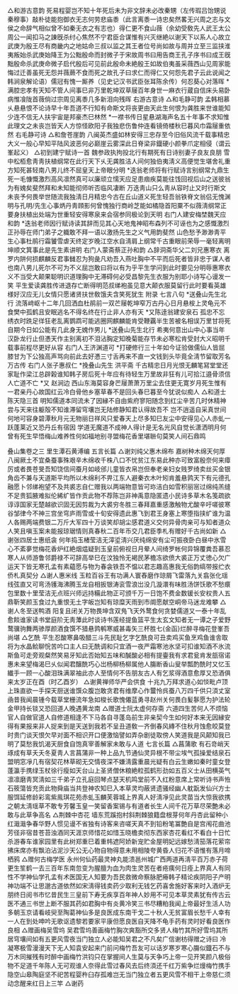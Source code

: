 <!-- { "loadSidebar": true } -->
△和游古意韵
死易程婴岂不知十年死后未为非文辞未必改秦甥（左传瑕吕饴甥说秦穆事）敲朴徒能抱御衣无志何劳悲庙黍（此言离黍一诗忠矣然畧无兴周之志与文侯之命辞气相似曾不如秦无衣之有志也）得仁更不食山薇（余幼受敎先人武王太公周公一闻扣马之諌旣杀纣心焦然不宁君臣合谋惟有兴灭继絶以谢天下以系人心故立武庚为殷王尽有商畿内之地姑命三叔以监之其王者位号尚如故与周并立至三监挟淮夷叛始杀武庚始降王为公黜殷命而封微子于宋故周书曰用告商王孔子序书曰成王旣黜殷命杀武庚命微子启代殷后可见前此殷命未絶殷王如故伯夷虽采薇西山见周家能悔过迁善虽死无怨并薇蕨不食而死之故孔子曰求仁而得仁又何怨先君子云此说闻之韩涧泉解论语）儒冠有愧一厮养（见史记汉书武臣张耳陈余传）何忍葵心对落晖
*满腔忠孝有天知不管人间事巳非万里乾坤双草屦百年身世一麻衣行蔵自信床头易卧病惟飡陇首薇倘过宗周见离黍几多新泪向残晖 右游古意诗
△和毛静可韵
孟韩相慕乆悬悬恨不论诗早十年吾道不行知有命斯文将丧更由天此生何恨为龚胜来世谁能知少连不信无人扶宇宙是邦豪杰巳林然
*一襟书传日星悬湖海声名五十年事不求知惟此理文之未丧岂皆天人方惊怪欧阳子我独悲伤鲁仲连看镜倚楼秋巳暮风巾霜屦重依然 右毛静可诗
△和詹苍崖韵
八闽英杰盛如林安得三忠存至今旧俗风流千载事精忠大义一般心早知平陆风波恶何必巅崖云雾深此日脊梁非鐡硬小颜拳爪定相侵（谓云峯起义）
△初到建宁赋诗一首
魏参政执拘投北行有期死有日诗别妻子良友良朋
雪中松栢愈靑靑扶植纲常在此行天下乆无龚胜洁人间何独伯夷淸义高便觉生堪舍礼重方知死甚轻南八男儿终不屈皇天上帝眼分明
*迭翁老师将有行赋诗言别纲常九鼎生死一毛慷慨激烈高风凛然真可以廉顽立懦天应足患痼疾莫能往饯回视后山之送彼翁为有媿矣斐然拜和未知能彻师听否临风凄断
万迭靑山只么靑从容时止又时行斯文未丧予何畏举世随流我独淸日月精忠今古在丘山道义死生轻吾翁铁脊文翁侣无愧渊明与孔明/先生心事炳丹靑頋影何曾愧独行商岭芝能如橘隐首阳粟不似薇淸纲常正要身扶植出处端为世重轻安得寒泉来会宿参同极论到天明 右门人建安梅埜魏天应和韵
*迭翁老师因行赋诗读其辞而见其心天地鬼神昭布森列不可诬也为之感慨激烈正孙辱在师门弟子之軄敢不拜一语以激扬先生之义气用韵斐然
山色愁予渺渺靑平生心事杜鹃行霜饕雪虐天终定岁晚江空水自淸肩上纲常千古重眼前荣辱一毫轻离明坤顺文箕事此是先生素讲明 右门人蒙斋蔡正孙和韵
△辞洞斋华父二刘兄惠寒衣
离罗内阱何损麒麟反君事雠忍为狗彘凡劝吾入燕吐胸中不平而后死者皆非忠于谋人者也南八男儿死尔不可为不义屈岂敢曰将以有为乎平生学问到此时要见分明辱惠寒衣义不当受大颠果聪明识道理胸中无滞碍何必受昌黎先生衣服为别耶小诗写心谩发一笑
平生爱读龚胜传进退存亡断得明范叔绨袍虽见意大颠衣服莫留行此时要看英雄様好汉应无儿女情只愿诸贤扶世敎饿夫含笑死犹生
附录
七言八句
*送叠山先生北行
流落﨑岖十二年几回洒血杜鹃前一双芒屦乾坤窄万古丹心日月悬桉上灵龟元不食樊中孤鹤且安眠逃名不得名终在行止非人亦有天
*又陈逹翁建安泉石
孤忠不忘绣衣时跣足徉狂老乱离鹦鹉可能逃圈网麒麟能肯受鞭覊半生苦被名相误万里甘将死自期今日如公能有几此身无媿作男儿
*送叠山先生北行
希夷何意出山中心事当年汉卧龙行止但慿天作主别离初不泪沾胸定知晚菊能存节未必寒松肯受封大义昭明千载事前程尽更好从容 右门人王济渊道可
*打硬修行三十年如今证验做儒仙人皆屈膝甘为下公独高声骂向前此去好慿三寸舌再来不直一文钱到头毕竟全淸节留取芳名万古传 右门人张子惠叔仁
*挽叠山先生 洪平斋
千古精忠日月光恨无麟笔冩堂堂还家耻作梁江总辟榖谁知韩子房后死十年应有待轻生万里故非狂有儿可拾江邉骨须信人亡道不亡
*又 赵涧边
西山东海莫容身芒屦萧萧万里尘去住更无寛岁月死生惟有一君亲丹心故国红云冷白骨他乡塞草春不是回头春巳暮至今犹说似痴人
△和道士陈天隐三首
明知儒道本同流未了因縁不自由紫府寥阳随念到红尘辛苦几时休精神尝与天来往躯殻不知谁滞留穹壤岂无陆修静知君认得故吾不
岂不逍遥自采真世间何地可容身碧潭秋月元无物丽日祥风只爱春天上尽多知巳友尘中安得见心人赤虬一跃蓬莱近又恐丹丘有宿因
学道无魔道不成神人得计是无名光风自觉长潇洒明月何曾有死生早悟梅山难养性何如福地别寻盟梅花香里堪聮句莫笑人间石鼎鸣

叠山集卷之三 里生潭石黄溥编
五言长篇
△谢刘纯父惠木绵布
嘉树种木绵天何厚八闽厥土不宜桑蚕事殊艰辛木绵收千株八口不忧贫江东易此种亦可致富殷奈何来瘴厉或者畏苍旻吾知饶信间蚕月如岐邠儿童皆衣帛岂但奉老亲妇女贱罗绮卖丝买金银角齿不兼与天道斯平均所以木绵利不畀江东人避秦衣木叶矧肯羞悬鹑天下有元德孔融愿卜邻绨袍望不及共裘志自仁赠我以两端物意皆可珎洁白如雪积丽宻过绵纯羔缝不足贵狐腋难拟伦絺纩皆作贡此物不荐陈岂非神禹意隐匿遗小民诗多草木名笺疏欲谆谆国家无楚越欲识固无因剪裁为大裘穷冬胜三春拜嘉重感激触物尤酸辛吁嗟彼寒谷邹律今不神三宫坐穹庐雨雪或十旬安得遗此惠飞到君王身塞上寒堕指挟纩谁为温人各赐两端费银二万斤大军四十万谈笑却胡尘感君道义交何异骨肉亲可与知者道众人笑且嗔玉案未能报琼琚情则真春秋二百年币交几君臣季札有赠好千古尚如新
△谢张四居士惠纸衾
何年捣玉楮莹洁无滓垽淸兴厌纯绵安有尘可振夜卧白昼中氷雪心不紊夣觉梅花香炉红絶烟煴疑到玉皇前俯视日月晕人间绮罗帐何异锦覆粪吾慕忍寒人从师游鲁邻爵禄不可辞高举巳在汶独怜无褐民茅檐冻欲偾大裘正万丈徳心欠广运天下皆无寒孔孟有素藴愿与物为春衾铁吾不愠以君志趣高惠我无俗韵缟带报纻衣侨札真契分
△谢人惠米线
玉粒百谷王有功满人寰舂磨作琼屑飞雷落九关翕张化瑶线弦直又可弯汤镬海沸腾玉龙自相扳银涛衮雪浪岀没几漩澴有味胜汤饼饫歌不愁癏包里数十里莹洁无点班兴师远持糒此物正可颁千万一日饱不费金数锾长安权贵人五鼎靳笑颜玉食过九重恨无土字皈岂知有琼糜天雨到市阛愿献空峒帝马迷龙难攀
△谢人冬至送鸭酒
阳复且闭关万物畏坤含双鳬飞天外鹜食何贪婪儒道又一泰十年乱愈餤谁家读书堂庭阶无靑藫此时谈诗书莲经提鱼篮平生太玄文知者无一谭之子爱野鹜骥驹舞两骖厚颜酒食馔不猎悬鹑鹌寒威甚毒矢三杯胜七{金函}烂醉寻梅花登峯吾尚堪
△乞酰
平生忍酸寒鼻吸醋三斗先民耻乞字乞酰良可丑卖鸡买鱼烹鸡鱼谁舎取将为水晶鲙聊恱苦吟口主人曰无酰调和只宜酒一夜严霜寒池氷坚可扣谁知酒不氷流斯鱼可走旁观粲然笑易牙知此否始知五味和醎酸必相有提壷我有求君瓮肯发瓿宿诺惠未来望梅渴巳乆似闻君醸酰巧心岀杨柳杨柳属他人膓断香山叟举瓢酌酰时又忆玉纎手一顾一心酸泪珠满翠袖此亦人至情何不告朋友古人有乞浆得酒意愈厚又恐酒俱来太岁正在酉（时乙酉岁）
△谢黄禅师华严会供食
十兆九万拜求道心如惔毗卢顶上珠直欲一手探天厨送谁馔众腹岂敢贪君有维摩心作蠒怜呉蚕八万四千供只湏丈室凾昔我闻晨锺今载草堂栅流年急如梭长歌愧僊蓝勇寻赵州关何畏白髪鬖愿为护法轮金甲持长锬又恐回道人晚遇黄龙南
△赠道士阮太虚何存斋
六道四生苦何人不烦恼官人自做官道人自修道相逢不下马各自寻蓬岛前生非亲契今生如何好本来无因縁安得有果报来非人捉来到是天送到我若不呈丑道敎一齐倒春风縳不住秋月蚀愈皎莫登时贵门谈天恨欠早对面不相识开口便激恼譬如弄杂剧徒取傍人笑道我是风颠知我已明了莫愁我饥渴天厨食自饱真宰善解家未敢与人道
七言长篇
△菖蒲歌
有石竒峭天琢成有草夭夭冬夏靑人言菖蒲非一种上品九节通仙灵异根不带尘埃气孤操爱结泉石盟明窓凈几有宿契花林草砌无交情夜深不嫌淸露重晨光疑有白云生嫩如秦时童女登蓬瀛手携绿玉杖徐行瘦如天台山上圣贤僧休粮絶粒孤鹤形劲如五百义士从田横英气凛凛磨靑冥淸如三千弟子立孔庭回琴点瑟天机鸣堂前不入红粉意席上常听诗书声恠石筱簜皆充贡此物舜庙当共登神农知巳入本草灵均蔽贤遗骚经幽人躭翫发仙兴方士服饵延修龄彩鸾紫鳯琪花苑赤虬玉麟芙蓉城上界真人好淸凈见此灵苗当大惊我欲携之朝太淸瑶草不敢专芳馨玉皇一笑留香案锡与有道者长生人间千花万草尽荣艶未必敢与此草争高名
△荆棘中杏花
墙东荒蹊抱村斜荆棘狼籍盘根芽何年丹杏此留种小红濈濈争春华野人惯见谩不省独有诗客来咨嗟天真不到铅粉笔冨艶自是宫闱花曲池芳径非宿昔苍苔浊酒同天涯京师惜花如惜玉晓檐卖彻东西家杏花看红不看白十日忙杀游春车谁家园里有此树郑重巳着重帏遮阿娇新宠贮金屋明妃远嫁愁淸笳落花萦帘拂床席亦有飘泊沾泥沙天公无心物自物得意未用相陵夸黄昏人归花不语惟有落月啼栖鸦
△赠何古梅学医
永州何仙药最灵神丸能溃邕州城广西两道再淸平百万赤子荷更生笙鹤一去三百年东南忽变为腥膻为血为肉生灵苦在者疮痍何日痊上界真人有同性不学神仙学孔孟有术医国无人知要为吾民救微命察脉肥瘠韩子精论疾阴阳子产明神功端不让思邈古道依然如宋淸得钱卖药少取利无钱乞药喜舍施好客来时入酒炉无朋终日阅书市忆昔民生三皇前下寿无疾享百年神人妙用不可见本草灵素犹有传古云医不通三书世上断不服其药如君胸中有炎黄冷笑三书尽糟粕我闻上帝最好生活人功多朝玉京请看岐臾至陶葛神仙多是良医成东南干戈二十秋人无贫富眉长愁千人幸有一人在到处呻吟无歌讴遗黎若要家平康但愿良医自天降不龟手药有灵时好看良医作良相
△赠画梅吴雪坞
吴君雪坞善画梅竹胸次爽豁所交多贤人梅竹其所好雪坞其所居穹壤间如有五更风雪夜当门独立人必能知吴君之不凡矣广信谢枋得赠之诗曰
冷凝寒极雪漫漫天下无人知袁安起来门前问梅竹吾友可以话岁寒岁寒心膓似鐡石不与万木同摧残有时醉中画梅竹洪钧只在掌握间人生莫与天争巧上帝一见开笑颜八极俗物不足道千年陈人无可观谁人奈得此雪过春风去后终湏还千红万紫争烂熳梅竹携手隐空山皋陶庭坚不祀苦程婴杵臼存孤难岂无当门独立者五更风雪不相干上帝慈仁须动念醒来红日上三竿
△谢药
